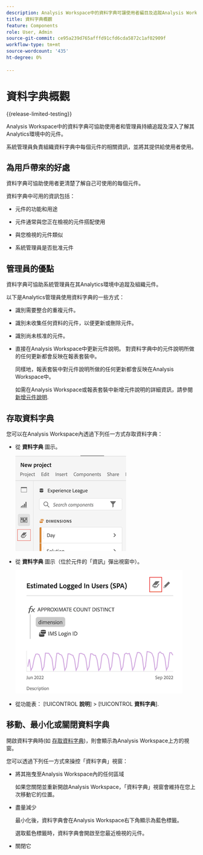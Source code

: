 ```yaml
---
description: Analysis Workspace中的資料字典可讓使用者編目及追蹤Analysis Workspace中的各種元件，包括其預期用途（已核准）、重複項目等。
title: 資料字典概觀
feature: Components
role: User, Admin
source-git-commit: ce95a239d765afffd91cfd6cda5872c1af02909f
workflow-type: tm+mt
source-wordcount: '435'
ht-degree: 0%

---
```


# 資料字典概觀

{{release-limited-testing}}

Analysis Workspace中的資料字典可協助使用者和管理員持續追蹤及深入了解其Analytics環境中的元件。

系統管理員負責組織資料字典中每個元件的相關資訊，並將其提供給使用者使用。

## 為用戶帶來的好處

資料字典可協助使用者更清楚了解自己可使用的每個元件。

資料字典中可用的資訊包括：

* 元件的功能和用途

* 元件通常與您正在檢視的元件搭配使用

* 與您檢視的元件類似

* 系統管理員是否批准元件

## 管理員的優點

資料字典可協助系統管理員在其Analytics環境中追蹤及組織元件。

以下是Analytics管理員使用資料字典的一些方式：

* 識別需要整合的重複元件。

* 識別未收集任何資料的元件，以便更新或刪除元件。

* 識別尚未核准的元件。

* 直接在Analysis Workspace中更新元件說明。 對資料字典中的元件說明所做的任何更新都會反映在報表套裝中。

   同樣地，報表套裝中對元件說明所做的任何更新都會反映在Analysis Workspace中。

   如需在Analysis Workspace或報表套裝中新增元件說明的詳細資訊，請參閱 [新增元件說明](/help/analyze/analysis-workspace/components/add-component-descriptions.md).

## 存取資料字典

您可以在Analysis Workspace內透過下列任一方式存取資料字典：

* 從 **資料字典** 圖示。

   ![左側邊欄中的資料字典圖示](assets/data-dictionary-access-icon.png)

* 從 **資料字典** 圖示（位於元件的「資訊」彈出視窗中）。

   ![資訊彈出式視窗中的資料字典圖示](assets/data-dictionary-access-infopopover.png)
<!--update screenshot; this was taken from a mock-->

* 從功能表： [!UICONTROL **說明**] > [!UICONTROL **資料字典**].

   <!--add screenshot-->

## 移動、最小化或關閉資料字典

開啟資料字典時(如 [存取資料字典](#access-the-data-dictionary))，則會顯示為Analysis Workspace上方的視窗。

您可以透過下列任一方式來操控「資料字典」視窗：

* 將其拖曳至Analysis Workspace內的任何區域

   如果您關閉並重新開啟Analysis Workspace，「資料字典」視窗會維持在您上次移動它的位置。 <!--True?-->

* 盡量減少

   最小化後，資料字典會在Analysis Workspace右下角顯示為藍色標籤。

   選取藍色標籤時，資料字典會開啟至您最近檢視的元件。

* 關閉它

